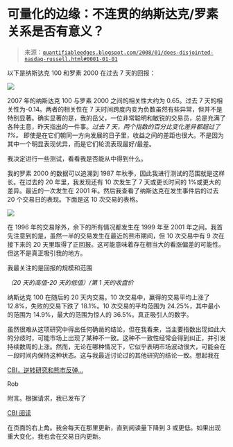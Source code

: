 <!--yml

category: 未分类

日期：2024 年 05 月 18 日 08:36:06

-->

# 可量化的边缘：不连贯的纳斯达克/罗素关系是否有意义？

> 来源：[`quantifiableedges.blogspot.com/2008/01/does-disjointed-nasdaq-russell.html#0001-01-01`](http://quantifiableedges.blogspot.com/2008/01/does-disjointed-nasdaq-russell.html#0001-01-01)

以下是纳斯达克 100 和罗素 2000 在过去 7 天的回报：

![](https://blogger.googleusercontent.com/img/b/R29vZ2xl/AVvXsEg3eHujhQLtzDBdNHIQCBUMv8oO6KzBLAtszR2hjHM-KRvTzufaO7_dCU3Fa5bybCWt1ZxqCX8fM4GzkT1iYkkFVVewIWlIwC_Voay8MksHN0MoiR6IqX_tRfmqlmsu-j83bzNMUSy-UVw/s1600-h/2008-1-27-Nas-Rus+Returns.JPG)

2007 年的纳斯达克 100 与罗素 2000 之间的相关性大约为 0.65。过去 7 天的相关性为-0.14。两者的相关性在 7 天时间跨度内变为负数虽然有些异常，但并不是特别显著。确实显著的是，我的岳父，一位非常聪明和敏锐的交易员，总是充满了各种主意，昨天指出的一件事。*过去 7 天，两个指数的百分比变化差异都超过了 1%。* 即使是在它们朝同一方向发展的日子里，收益之间的差距也很大。不是因为其中一个明显表现优异，而是它们轮流表现最好/最差。

我决定进行一些测试，看看我是否能从中得到什么。

我的罗素 2000 的数据可以追溯到 1987 年秋季，因此我进行测试的范围就是这样长。在过去的 20 年里，我发现还有 10 次发生了 7 天或更长时间的 1%或更大的差异。最近的一次发生在 2001 年。然后我查看了纳斯达克在发生事件后的过去 20 个交易日的表现。下面是这 10 次交易的表格。

![](https://blogger.googleusercontent.com/img/b/R29vZ2xl/AVvXsEhoXAir3y1TwdQcgUXO2v9FVaz0vze8Iknxkge-fT6wvYkgIcaF42-9kCRkXvTmhh7cMYBGI6tdX_6XB8ugQsjDQui6HXD9F4m-ZQhWQYrmJJr5gzpixgiA_YN8Fvtwm9JrL6W_ksdhxnw/s1600-h/2008-1-27+NAS-Rus+Trades.JPG)

在 1996 年的交易除外，余下的所有情况都发生在 1999 年至 2001 年之间。我首先注意到的是，虽然一半的交易发生在最近的熊市期间，但 10 次交易中有 9 次在接下来的 20 天里取得了正回报。这可能意味着存在相当大的看涨偏差的可能性。但这不是真正吸引我的地方。

我最关注的是回报的规模和范围

*（20 天的高值-20 天的低值）/第 1 天的收盘价*

纳斯达克 100 在随后的 20 天内交易。10 次交易中，赢得的交易平均上涨了 12.8%，失败的交易下跌了 18.1%。10 次交易的平均范围为 24.25%，其中最小的范围为 14.9%，最大的范围为惊人的 36.5%。真正吸引人的数字。

虽然很难从这项研究中得出任何确凿的结论，但在我看来，当主要指数出现如此大的分歧时，可能市场上出现了某种不一致。这种不一致性经常会得到纠正，并引发持续数周的上涨。然而，无论在哪种情况下，它似乎表明市场波动很大，可能会在一段时间内保持这种状态。这与我最近讨论过的其他研究的结论一致。想起我在

[CBI，逆转研究和熊市反弹...](http://quantifiableedges.blogspot.com/2008/01/cbi-reversals-and-bear-market-rallies.html)

Rob

附言。根据请求，我已发布了

[CBI 阅读](http://quantifiableedges.blogspot.com/2008/01/my-capitulative-breadth-indicator.html)

在页面的右上角。我会每天在那里更新，直到阅读量下降到 3 或更低。如果出现重大变化，我也会在交易日内更新。
